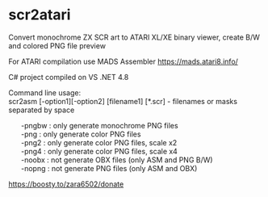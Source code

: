 # scr2atari
Convert monochrome ZX SCR art to ATARI XL/XE binary viewer, create B/W and colored PNG file preview

For ATARI compilation use MADS Assembler https://mads.atari8.info/

C# project compiled on VS .NET 4.8

Command line usage:<br>
scr2asm [-option1][-option2] [filename1] [*.scr] - filenames or masks separated by space<br>
<p>
<div style="text-indent:25px;">-pngbw  : only generate monochrome PNG files<br></div>
<div style="text-indent:25px;">-png    : only generate color PNG files<br></div>
<div style="text-indent:25px;">-png2   : only generate color PNG files, scale x2<br></div>
<div style="text-indent:25px;">-png4   : only generate color PNG files, scale x4<br></div>
<div style="text-indent:25px;">-noobx  : not  generate OBX files (only ASM and PNG B/W)<br></div>
<div style="text-indent:25px;">-nopng  : not  generate PNG files (only ASM and OBX)<br></div>
</p>

https://boosty.to/zara6502/donate
